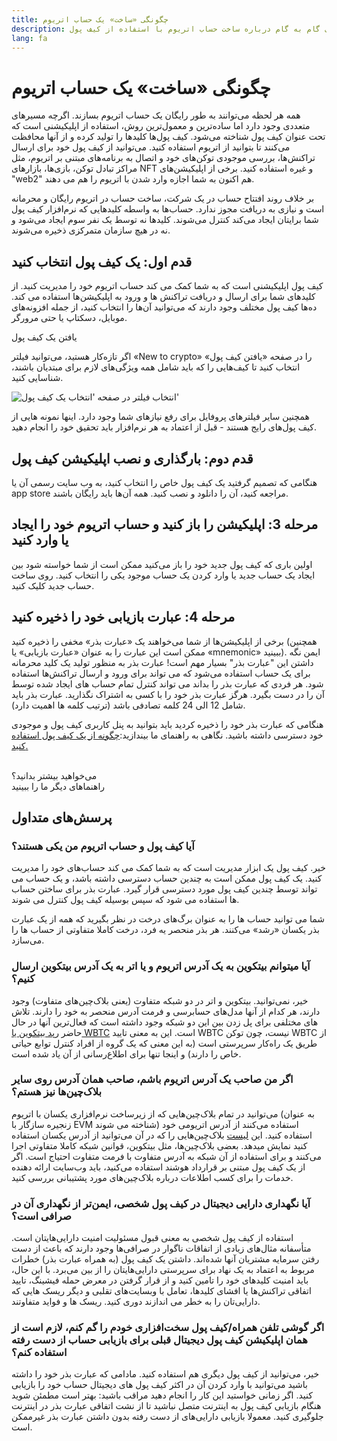 ```yaml
---
title: چگونگی «ساخت» یک حساب اتریوم
description: راهنمای گام به گام درباره ساخت حساب اتریوم با استفاده از کیف پول.
lang: fa
---
```


# چگونگی «ساخت» یک حساب اتریوم

همه هر لحظه می‌توانند به طور رایگان یک حساب اتریوم بسازند. اگرچه مسیرهای متعددی وجود دارد اما ساده‌ترین و معمول‌ترین روش، استفاده از اپلیکیشنی است که تحت عنوان کیف پول شناخته می‌شود. کیف پول‌ها کلیدها را تولید کرده و از آنها محافظت می‌کنند تا بتوانید از اتریوم استفاده کنید. می‌توانید از کیف پول خود برای ارسال تراکنش‌ها، بررسی موجودی توکن‌های خود و اتصال به برنامه‌های مبتنی بر اتریوم، مثل مراکز تبادل توکن، بازی‌ها، بازارهای NFT و غیره استفاده کنید. برخی از اپلیکیشن‌های "web2" هم اکنون به شما اجازه وارد شدن با اتریوم را هم می دهند.

بر خلاف روند افتتاح حساب در یک شرکت، ساخت حساب در اتریوم رایگان و محرمانه است و نیازی به دریافت مجوز ندارد. حساب‌ها به واسطه کلیدهایی که نرم‌افزار کیف پول شما برایتان ایجاد می‌کند کنترل می‌شوند. کلیدها نه توسط یک نفر سوم ایجاد می‌شود و نه در هیچ سازمان متمرکزی ذخیره می‌شوند.

## قدم اول: یک کیف پول انتخاب کنید

کیف پول اپلیکیشنی است که به شما کمک می کند حساب اتریوم خود را مدیریت کنید. از کلیدهای شما برای ارسال و دریافت تراکنش ها و ورود به اپلیکیشن‌ها استفاده می کند. ده‌ها کیف پول مختلف وجود دارند که می‌توانید آن‌ها را انتخاب کنید، از جمله افزونه‌های موبایل، دسکتاپ یا حتی مرورگر.

<ButtonLink href="/wallets/find-wallet/">
  یافتن یک کیف پول
</ButtonLink>

اگر تازه‌کار هستید، می‌توانید فیلتر «New to crypto» را در صفحه «یافتن کیف پول» انتخاب کنید تا کیف‌هایی را که باید شامل همه ویژگی‌های لازم برای مبتدیان باشند، شناسایی کنید.

![انتخاب فیلتر در صفحه 'انتخاب یک کیف پول'](./wallet-box.png)

همچنین سایر فیلترهای پروفایل برای رفع نیازهای شما وجود دارد. اینها نمونه هایی از کیف پول‌های رایج هستند - قبل از اعتماد به هر نرم‌افزار باید تحقیق خود را انجام دهید.

## قدم دوم: بارگذاری و نصب اپلیکیشن کیف پول

هنگامی که تصمیم گرفتید یک کیف پول خاص را انتخاب کنید، به وب سایت رسمی آن یا app store مراجعه کنید، آن را دانلود و نصب کنید. همه آن‌ها باید رایگان باشند.

## مرحله 3: اپلیکیشن را باز کنید و حساب اتریوم خود را ایجاد یا وارد کنید

اولین باری که کیف پول جدید خود را باز می‌کنید ممکن است از شما خواسته شود بین ایجاد یک حساب جدید یا وارد کردن یک حساب موجود یکی را انتخاب کنید. روی ساخت حساب جدید کلیک کنید.

## مرحله 4: عبارت بازیابی خود را ذخیره کنید

برخی از اپلیکیشن‌ها از شما می‌خواهند یک «عبارت بذر» مخفی را ذخیره کنید (همچنین ممکن است این عبارت را به عنوان «عبارت بازیابی» یا «mnemonic» ببینید). ایمن نگه داشتن این "عبارت بذر" بسیار مهم است! عبارت بذر به منظور تولید یک کلید محرمانه برای یک حساب استفاده می‌شود که می تواند برای ورود و ارسال تراکنش‌ها استفاده شود. هر فردی که عبارت بذر را بداند می تواند کنترل تمام حساب های ایجاد شده توسط آن را در دست بگیرد. هرگز عبارت بذر خود را با کسی به‌ اشتراک نگذارید. عبارت بذر باید شامل 12 الی 24 کلمه تصادفی باشد (ترتیب کلمه ها اهمیت دارد).

هنگامی که عبارت بذر خود را ذخیره کردید باید بتوانید به پنل کاربری کیف پول و موجودی خود دسترسی داشته باشید. نگاهی به راهنمای ما بیندازید:[چگونه از یک کیف پول استفاده کنید.](/guides/how-to-use-a-wallet)

 <br />

<Alert variant="update">
<AlertEmoji text=":eyes:"/>
<AlertContent className="flex-row justify-between items-center">
  <div>می‌خواهید بیشتر بدانید؟</div>
  <ButtonLink href="/guides/">
    راهنماهای دیگر ما را ببینید
  </ButtonLink>
 </AlertContent>
</Alert>

## پرسش‌های متداول

### آیا کیف پول و حساب اتریوم من یکی هستند؟

خیر. کیف پول یک ابزار مدیریت است که به شما کمک می کند حساب‌های خود را مدیریت کنید. یک کیف پول ممکن است به چندین حساب دسترسی داشته باشد، و یک حساب می تواند توسط چندین کیف پول مورد دسترسی قرار گیرد. عبارت بذر برای ساختن حساب ها استفاده می شود که سپس بوسیله کیف پول کنترل می شوند.

شما می توانید حساب ها را به عنوان برگ‌های درخت در نظر بگیرید که همه از یک عبارت بذر یکسان «رشد» می‌کنند. هر بذر منحصر یه فرد، درخت کاملا متفاوتی از حساب ها را می‌سازد.

### آیا میتوانم بیتکوین به یک آدرس اتریوم و یا اتر به یک آدرس بیتکوین ارسال کنیم؟

خیر، نمی‌توانید. بیتکوین و اتر در دو شبکه متفاوت (یعنی بلاک‌چین‌های متفاوت) وجود دارند، هر کدام از آنها مدل‌های حسابرسی و فرمت آدرس منحصر به خود را دارند. تلاش های مختلفی برای پل زدن بین این دو شبکه وجود داشته است که فعال‌ترین آنها در حال حاضر [رپد بیتکوین یا WBTC](https://www.bitcoin.com/get-started/what-is-wbtc/) است. این به معنی تایید WBTC نیست، چون توکن WBTC از طریق یک راه‌کار سرپرستی است (به این معنی که یک گروه از افراد کنترل توابع حیاتی خاص را دارند) و اینجا تنها برای اطلاع‌رسانی از آن یاد شده است.

### اگر من صاحب یک آدرس اتریوم باشم، صاحب همان آدرس روی سایر بلاک‌چین‌ها نیز هستم؟

می‌توانید در تمام بلاک‌چین‌هایی که از زیرساخت نرم‌افزاری یکسان با اتریوم (به عنوان زنجیره سازگار با EVM شناخته می شوند) استفاده می‌کنند از آدرس اتریومی خود استفاده کنید. این [لیست](https://chainlist.org/) بلاک‌چین‌هایی را که در آن می‌توانید از آدرس یکسان استفاده کنید نمایش میدهد. بعضی بلاک‌چین‌ها، مثل بیتکوین، قوانین شبکه کاملا متفاوتی اجرا می‌کنند و برای استفاده از آن شبکه به آدرس متفاوت با فرمت متفاوت احتیاج است. اگر از یک کیف پول مبتنی بر قرارداد هوشند استفاده می‌کنید، باید وب‌سایت ارائه دهنده خدمات را برای کسب اطلاعات درباره بلاک‌چین‌های مورد پشتیبانی بررسی کنید.

### آیا نگهداری دارایی دیجیتال در کیف پول شخصی، ایمن‌تر از نگهداری آن در صرافی است؟

استفاده از کیف پول شخصی به معنی قبول مسئولیت امنیت دارایی‌هایتان است. متأسفانه مثال‌های زیادی از اتفاقات ناگوار در صرافی‌ها وجود دارند که باعث از دست رفتن سرمایه مشتریان آنها شده‌اند. داشتن یک کیف پول (به همراه عبارت بذر) خطرات مربوط به اعتماد به یک نهاد برای سرپرستی دارایی‌هایتان را از بین می‌برد. با این حال، باید امنیت کلیدهای خود را تامین کنید و از قرار گرفتن در معرض حمله فیشینگ، تایید اتفاقی تراکنش‌ها یا افشای کلیدها، تعامل با وبسایت‌های تقلبی و دیگر ریسک هایی که دارایی‌تان را به خطر می اندازند دوری کنید. ریسک ها و فواید متفاوتند.

### اگر گوشی تلفن همراه/کیف پول سخت‌افزاری خودم را گم کنم، لازم است از همان اپلیکیشن کیف پول دیجیتال قبلی برای بازیابی حساب از دست رفته استفاده کنم؟

خیر، می‌توانید از کیف پول دیگری هم استفاده کنید. مادامی که عبارت بذر خود را داشته باشید می‌توانید با وارد کردن آن در اکثر کیف پول های دیجیتال حساب خود را بازیابی کنید. اگر زمانی خواستید این کار را انجام دهید مراقب باشید: بهتر است مطمئن شوید هنگام بازیابی کیف پول به اینترنت متصل نباشید تا از نشت اتفاقی عبارت بذر در اینترنت جلوگیری کنید. معمولا بازیابی دارایی‌های از دست رفته بدون داشتن عبارت بذر غیرممکن است.
